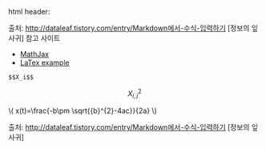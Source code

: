 html header: <script type="text/javascript"  src="http://cdn.mathjax.org/mathjax/latest/MathJax.js?config=TeX-AMS-MML_HTMLorMML"></script>

출처: http://dataleaf.tistory.com/entry/Markdown에서-수식-입력하기 [정보의 잎사귀]
참고 사이트
- [MathJax](https://math.meta.stackexchange.com/questions/5020/mathjax-basic-tutorial-and-quick-reference)
- [LaTex example](http://www.statpower.net/Content/311/R%20Stuff/SampleMarkdown.html)

```
$$X_i$$
```

$$X^2_{i,j}$$

\\( x(t)=\frac{-b\pm \sqrt{{b}^{2}-4ac}}{2a} \\)

출처: http://dataleaf.tistory.com/entry/Markdown에서-수식-입력하기 [정보의 잎사귀]
